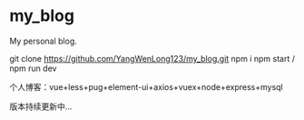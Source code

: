 # my_blog
My personal blog.

git clone https://github.com/YangWenLong123/my_blog.git
npm i
npm start / npm run dev

个人博客：vue+less+pug+element-ui+axios+vuex+node+express+mysql

版本持续更新中...
